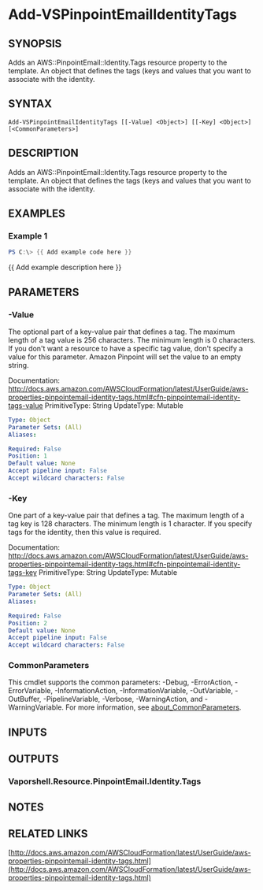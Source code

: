 # Add-VSPinpointEmailIdentityTags

## SYNOPSIS
Adds an AWS::PinpointEmail::Identity.Tags resource property to the template.
An object that defines the tags (keys and values that you want to associate with the identity.

## SYNTAX

```
Add-VSPinpointEmailIdentityTags [[-Value] <Object>] [[-Key] <Object>] [<CommonParameters>]
```

## DESCRIPTION
Adds an AWS::PinpointEmail::Identity.Tags resource property to the template.
An object that defines the tags (keys and values that you want to associate with the identity.

## EXAMPLES

### Example 1
```powershell
PS C:\> {{ Add example code here }}
```

{{ Add example description here }}

## PARAMETERS

### -Value
The optional part of a key-value pair that defines a tag.
The maximum length of a tag value is 256 characters.
The minimum length is 0 characters.
If you don't want a resource to have a specific tag value, don't specify a value for this parameter.
Amazon Pinpoint will set the value to an empty string.

Documentation: http://docs.aws.amazon.com/AWSCloudFormation/latest/UserGuide/aws-properties-pinpointemail-identity-tags.html#cfn-pinpointemail-identity-tags-value
PrimitiveType: String
UpdateType: Mutable

```yaml
Type: Object
Parameter Sets: (All)
Aliases:

Required: False
Position: 1
Default value: None
Accept pipeline input: False
Accept wildcard characters: False
```

### -Key
One part of a key-value pair that defines a tag.
The maximum length of a tag key is 128 characters.
The minimum length is 1 character.
If you specify tags for the identity, then this value is required.

Documentation: http://docs.aws.amazon.com/AWSCloudFormation/latest/UserGuide/aws-properties-pinpointemail-identity-tags.html#cfn-pinpointemail-identity-tags-key
PrimitiveType: String
UpdateType: Mutable

```yaml
Type: Object
Parameter Sets: (All)
Aliases:

Required: False
Position: 2
Default value: None
Accept pipeline input: False
Accept wildcard characters: False
```

### CommonParameters
This cmdlet supports the common parameters: -Debug, -ErrorAction, -ErrorVariable, -InformationAction, -InformationVariable, -OutVariable, -OutBuffer, -PipelineVariable, -Verbose, -WarningAction, and -WarningVariable. For more information, see [about_CommonParameters](http://go.microsoft.com/fwlink/?LinkID=113216).

## INPUTS

## OUTPUTS

### Vaporshell.Resource.PinpointEmail.Identity.Tags
## NOTES

## RELATED LINKS

[http://docs.aws.amazon.com/AWSCloudFormation/latest/UserGuide/aws-properties-pinpointemail-identity-tags.html](http://docs.aws.amazon.com/AWSCloudFormation/latest/UserGuide/aws-properties-pinpointemail-identity-tags.html)

